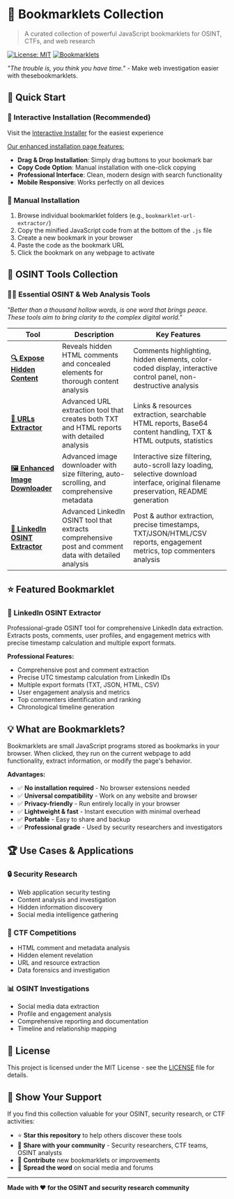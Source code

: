 # 🔖 Bookmarklets Collection

> A curated collection of powerful JavaScript bookmarklets for OSINT, CTFs, and web research

[![License: MIT](https://img.shields.io/badge/License-MIT-yellow.svg)](https://opensource.org/licenses/MIT)
[![Bookmarklets](https://img.shields.io/badge/bookmarklets-4+-blue.svg)](.)

*"The trouble is, you think you have time."* - Make web investigation easier with thesebookmarklets.

## 🚀 Quick Start

### 📱 Interactive Installation (Recommended)
Visit the [Interactive Installer](https://htmlpreview.github.io/?https://github.com/gl0bal01/bookmarklets/blob/main/install.html) for the easiest experience

<ins>Our enhanced installation page features:</ins>
- **Drag & Drop Installation**: Simply drag buttons to your bookmark bar
- **Copy Code Option**: Manual installation with one-click copying
- **Professional Interface**: Clean, modern design with search functionality
- **Mobile Responsive**: Works perfectly on all devices

### 📖 Manual Installation
1. Browse individual bookmarklet folders (e.g., `bookmarklet-url-extractor/`)
2. Copy the minified JavaScript code from at the bottom of the `.js` file
3. Create a new bookmark in your browser
4. Paste the code as the bookmark URL
5. Click the bookmark on any webpage to activate

## 📂 OSINT Tools Collection

### 🕵️‍♂️ Essential OSINT & Web Analysis Tools
*"Better than a thousand hollow words, is one word that brings peace. These tools aim to bring clarity to the complex digital world."*

| Tool | Description | Key Features |
|------|-------------|--------------|
| [**🔍 Expose Hidden Content**](bookmarklet-expose-hidden/) | Reveals hidden HTML comments and concealed elements for thorough content analysis | Comments highlighting, hidden elements, color-coded display, interactive control panel, non-destructive analysis |
| [**🔗 URLs Extractor**](bookmarklet-url-extractor/) | Advanced URL extraction tool that creates both TXT and HTML reports with detailed analysis | Links & resources extraction, searchable HTML reports, Base64 content handling, TXT & HTML outputs, statistics |
| [**🖼️ Enhanced Image Downloader**](bookmarklet-image-batch-dl/) | Advanced image downloader with size filtering, auto-scrolling, and comprehensive metadata | Interactive size filtering, auto-scroll lazy loading, selective download interface, original filename preservation, README generation |
| [**📄 LinkedIn OSINT Extractor**](bookmarklet-linkedin-osint-extractor/) | Advanced LinkedIn OSINT tool that extracts comprehensive post and comment data with detailed analysis | Post & author extraction, precise timestamps, TXT/JSON/HTML/CSV reports, engagement metrics, top commenters analysis |

## ⭐ Featured Bookmarklet

### 📄 LinkedIn OSINT Extractor
Professional-grade OSINT tool for comprehensive LinkedIn data extraction. Extracts posts, comments, user profiles, and engagement metrics with precise timestamp calculation and multiple export formats.

**Professional Features:**
- Comprehensive post and comment extraction
- Precise UTC timestamp calculation from LinkedIn IDs
- Multiple export formats (TXT, JSON, HTML, CSV)
- User engagement analysis and metrics
- Top commenters identification and ranking
- Chronological timeline generation

## 💡 What are Bookmarklets?

Bookmarklets are small JavaScript programs stored as bookmarks in your browser. When clicked, they run on the current webpage to add functionality, extract information, or modify the page's behavior.

**Advantages:**
- ✅ **No installation required** - No browser extensions needed
- ✅ **Universal compatibility** - Work on any website and browser
- ✅ **Privacy-friendly** - Run entirely locally in your browser
- ✅ **Lightweight & fast** - Instant execution with minimal overhead
- ✅ **Portable** - Easy to share and backup
- ✅ **Professional grade** - Used by security researchers and investigators

## 🏆 Use Cases & Applications

### 🔒 Security Research
- Web application security testing
- Content analysis and investigation
- Hidden information discovery
- Social media intelligence gathering

### 🎯 CTF Competitions
- HTML comment and metadata analysis
- Hidden element revelation
- URL and resource extraction
- Data forensics and investigation

### 📊 OSINT Investigations
- Social media data extraction
- Profile and engagement analysis
- Comprehensive reporting and documentation
- Timeline and relationship mapping

## 📜 License

This project is licensed under the MIT License - see the [LICENSE](LICENSE) file for details.

## 🌟 Show Your Support

If you find this collection valuable for your OSINT, security research, or CTF activities:

- ⭐ **Star this repository** to help others discover these tools
- 🔄 **Share with your community** - Security researchers, CTF teams, OSINT analysts
- 🤝 **Contribute** new bookmarklets or improvements
- 📢 **Spread the word** on social media and forums

---

**Made with ❤️ for the OSINT and security research community**
